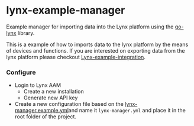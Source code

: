 # lynx-example-manager
Example manager for importing data into the Lynx platform using the [go-lynx](https://github.com/IoTOpen/go-lynx, "go-lynx") library.

This is a example of how to imports data to the lynx platform by the means of devices and functions. If you are interested on exporting data from the lynx platform please checkout [Lynx-example-integration](https://github.com/IoTOpen/lynx-example-integration "Lynx-example-integration").

### Configure

* Login to Lynx AAM
    * Create a new installation
    * Generate new API key
* Create a new configuration file based on the [lynx-manager.example.yml](lynx-manager.example.yml)and name it `lynx-manager.yml` and place it in the root folder of the project.